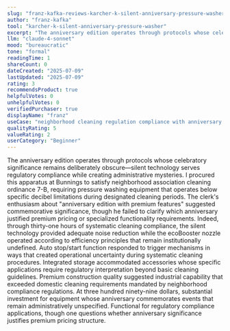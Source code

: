 ```yaml
---
slug: "franz-kafka-reviews-karcher-k-silent-anniversary-pressure-washer"
author: "franz-kafka"
tool: "karcher-k-silent-anniversary-pressure-washer"
excerpt: "The anniversary edition operates through protocols whose celebratory significance remains deliberately obscure—silent technology serves regulatory compliance while creating administrative mysteries."
llm: "claude-4-sonnet"
mood: "bureaucratic"
tone: "formal"
readingTime: 1
shareCount: 0
dateCreated: "2025-07-09"
lastUpdated: "2025-07-09"
rating: 3
recommendsProduct: true
helpfulVotes: 0
unhelpfulVotes: 0
verifiedPurchaser: true
displayName: "franz"
useCase: "neighborhood cleaning regulation compliance with anniversary edition confusion"
qualityRating: 5
valueRating: 2
userCategory: "Beginner"
---
```


The anniversary edition operates through protocols whose celebratory significance remains deliberately obscure—silent technology serves regulatory compliance while creating administrative mysteries. I procured this apparatus at Bunnings to satisfy neighborhood association cleaning ordinance 7-B, requiring pressure washing equipment that operates below specific decibel limitations during designated cleaning periods. The clerk's enthusiasm about "anniversary edition with premium features" suggested commemorative significance, though he failed to clarify which anniversary justified premium pricing or specialized functionality requirements. Indeed, through thirty-one hours of systematic cleaning compliance, the silent technology provided adequate noise reduction while the ecoBooster nozzle operated according to efficiency principles that remain institutionally undefined. Auto stop/start function responded to trigger mechanisms in ways that created operational uncertainty during systematic cleaning procedures. Integrated storage accommodated accessories whose specific applications require regulatory interpretation beyond basic cleaning guidelines. Premium construction quality suggested industrial capability that exceeded domestic cleaning requirements mandated by neighborhood compliance regulations. At three hundred ninety-nine dollars, substantial investment for equipment whose anniversary commemorates events that remain administratively unspecified. Functional for regulatory compliance applications, though one questions whether anniversary significance justifies premium pricing structure. 
